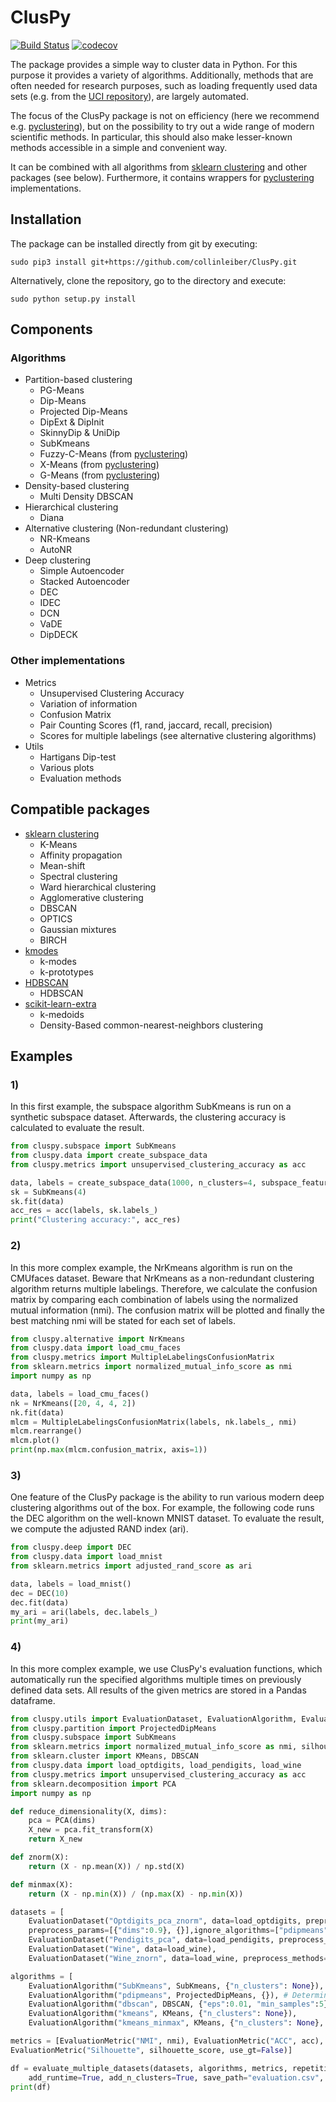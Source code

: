 # ClusPy

[![Build Status](https://app.travis-ci.com/collinleiber/ClusPy.svg?branch=master)](https://app.travis-ci.com/collinleiber/ClusPy)
[![codecov](https://codecov.io/github/collinleiber/ClusPy/branch/master/graphs/badge.svg)](https://codecov.io/github/collinleiber/ClusPy) 

The package provides a simple way to cluster data in Python.
For this purpose it provides a variety of algorithms. 
Additionally, methods that are often needed for research purposes, such as loading frequently used data sets 
(e.g. from the [UCI repository](https://archive.ics.uci.edu/ml/index.php)), are largely automated. 

The focus of the ClusPy package is not on efficiency (here we recommend e.g. [pyclustering](https://pyclustering.github.io/)), 
but on the possibility to try out a wide range of modern scientific methods.
In particular, this should also make lesser-known methods accessible in a simple and convenient way.

It can be combined with all algorithms from [sklearn clustering](https://scikit-learn.org/stable/modules/clustering.html) 
and other packages (see below).
Furthermore, it contains wrappers for [pyclustering](https://pyclustering.github.io/) implementations.

## Installation
The package can be installed directly from git by executing:

`sudo pip3 install git+https://github.com/collinleiber/ClusPy.git`

Alternatively, clone the repository, go to the directory and execute:

`sudo python setup.py install`

## Components

### Algorithms

- Partition-based clustering
    - PG-Means
    - Dip-Means
    - Projected Dip-Means
    - DipExt & DipInit
    - SkinnyDip & UniDip
    - SubKmeans
    - Fuzzy-C-Means (from [pyclustering](https://pyclustering.github.io/docs/0.10.0/html/de/df0/namespacepyclustering_1_1cluster_1_1fcm.html))
    - X-Means (from [pyclustering](https://pyclustering.github.io/docs/0.10.0/html/d2/d8b/namespacepyclustering_1_1cluster_1_1xmeans.html))
    - G-Means (from [pyclustering](https://pyclustering.github.io/docs/0.10.0/html/dc/d86/namespacepyclustering_1_1cluster_1_1gmeans.html))
- Density-based clustering
    - Multi Density DBSCAN
- Hierarchical clustering
    - Diana
- Alternative clustering (Non-redundant clustering)
    - NR-Kmeans
    - AutoNR
- Deep clustering
    - Simple Autoencoder
    - Stacked Autoencoder
    - DEC
    - IDEC
    - DCN
    - VaDE
    - DipDECK
    
### Other implementations

- Metrics
    - Unsupervised Clustering Accuracy
    - Variation of information
    - Confusion Matrix
    - Pair Counting Scores (f1, rand, jaccard, recall, precision)
    - Scores for multiple labelings (see alternative clustering algorithms)
- Utils
    - Hartigans Dip-test
    - Various plots
    - Evaluation methods
    
## Compatible packages

- [sklearn clustering](https://scikit-learn.org/stable/modules/clustering.html) 
    - K-Means
    - Affinity propagation
    - Mean-shift
    - Spectral clustering
    - Ward hierarchical clustering
    - Agglomerative clustering
    - DBSCAN
    - OPTICS
    - Gaussian mixtures
	- BIRCH
- [kmodes](https://github.com/nicodv/kmodes)
    - k-modes
    - k-prototypes 
- [HDBSCAN](https://hdbscan.readthedocs.io/en/latest/how_hdbscan_works.html)
    - HDBSCAN
- [scikit-learn-extra](https://scikit-learn-extra.readthedocs.io/en/latest/index.html)
    - k-medoids
    - Density-Based common-nearest-neighbors clustering

## Examples

### 1)

In this first example, the subspace algorithm SubKmeans is run on a synthetic subspace dataset.
Afterwards, the clustering accuracy is calculated to evaluate the result.

```python
from cluspy.subspace import SubKmeans
from cluspy.data import create_subspace_data
from cluspy.metrics import unsupervised_clustering_accuracy as acc

data, labels = create_subspace_data(1000, n_clusters=4, subspace_features=[2,5])
sk = SubKmeans(4)
sk.fit(data)
acc_res = acc(labels, sk.labels_)
print("Clustering accuracy:", acc_res)
```

### 2)

In this more complex example, the NrKmeans algorithm is run on the CMUfaces dataset.
Beware that NrKmeans as a non-redundant clustering algorithm returns multiple labelings.
Therefore, we calculate the confusion matrix by comparing each combination of labels using the normalized mutual information (nmi).
The confusion matrix will be plotted and finally the best matching nmi will be stated for each set of labels.

```python
from cluspy.alternative import NrKmeans
from cluspy.data import load_cmu_faces
from cluspy.metrics import MultipleLabelingsConfusionMatrix
from sklearn.metrics import normalized_mutual_info_score as nmi
import numpy as np

data, labels = load_cmu_faces()
nk = NrKmeans([20, 4, 4, 2])
nk.fit(data)
mlcm = MultipleLabelingsConfusionMatrix(labels, nk.labels_, nmi)
mlcm.rearrange()
mlcm.plot()
print(np.max(mlcm.confusion_matrix, axis=1))
```

### 3)

One feature of the ClusPy package is the ability to run various modern deep clustering algorithms out of the box. 
For example, the following code runs the DEC algorithm on the well-known MNIST dataset. 
To evaluate the result, we compute the adjusted RAND index (ari).

```python
from cluspy.deep import DEC
from cluspy.data import load_mnist
from sklearn.metrics import adjusted_rand_score as ari

data, labels = load_mnist()
dec = DEC(10)
dec.fit(data)
my_ari = ari(labels, dec.labels_)
print(my_ari)
```

### 4)

In this more complex example, we use ClusPy's evaluation functions, 
which automatically run the specified algorithms multiple times on previously defined data sets.
All results of the given metrics are stored in a Pandas dataframe.

```python
from cluspy.utils import EvaluationDataset, EvaluationAlgorithm, EvaluationMetric, evaluate_multiple_datasets
from cluspy.partition import ProjectedDipMeans
from cluspy.subspace import SubKmeans
from sklearn.metrics import normalized_mutual_info_score as nmi, silhouette_score 
from sklearn.cluster import KMeans, DBSCAN
from cluspy.data import load_optdigits, load_pendigits, load_wine
from cluspy.metrics import unsupervised_clustering_accuracy as acc
from sklearn.decomposition import PCA
import numpy as np

def reduce_dimensionality(X, dims):
    pca = PCA(dims)
    X_new = pca.fit_transform(X)
    return X_new

def znorm(X):
    return (X - np.mean(X)) / np.std(X)

def minmax(X):
    return (X - np.min(X)) / (np.max(X) - np.min(X))

datasets = [
    EvaluationDataset("Optdigits_pca_znorm", data=load_optdigits, preprocess_methods=[reduce_dimensionality, znorm], 
    preprocess_params=[{"dims":0.9}, {}],ignore_algorithms=["pdipmeans"]),
    EvaluationDataset("Pendigits_pca", data=load_pendigits, preprocess_methods=reduce_dimensionality, preprocess_params={"dims":0.9}),
    EvaluationDataset("Wine", data=load_wine),
    EvaluationDataset("Wine_znorn", data=load_wine, preprocess_methods=znorm)]

algorithms = [
    EvaluationAlgorithm("SubKmeans", SubKmeans, {"n_clusters": None}),
    EvaluationAlgorithm("pdipmeans", ProjectedDipMeans, {}), # Determines n_clusters automatically
    EvaluationAlgorithm("dbscan", DBSCAN, {"eps":0.01, "min_samples":5}, preprocess_methods=minmax, deterministic=True),
    EvaluationAlgorithm("kmeans", KMeans, {"n_clusters": None}),
    EvaluationAlgorithm("kmeans_minmax", KMeans, {"n_clusters": None}, preprocess_methods=minmax)]

metrics = [EvaluationMetric("NMI", nmi), EvaluationMetric("ACC", acc), 
EvaluationMetric("Silhouette", silhouette_score, use_gt=False)]

df = evaluate_multiple_datasets(datasets, algorithms, metrics, repetitions=5, add_average=True, add_std=True, 
    add_runtime=True, add_n_clusters=True, save_path="evaluation.csv", save_intermediate_results=False)
print(df)
```

